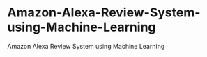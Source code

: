 # Amazon-Alexa-Review-System-using-Machine-Learning
Amazon Alexa Review System using Machine Learning
